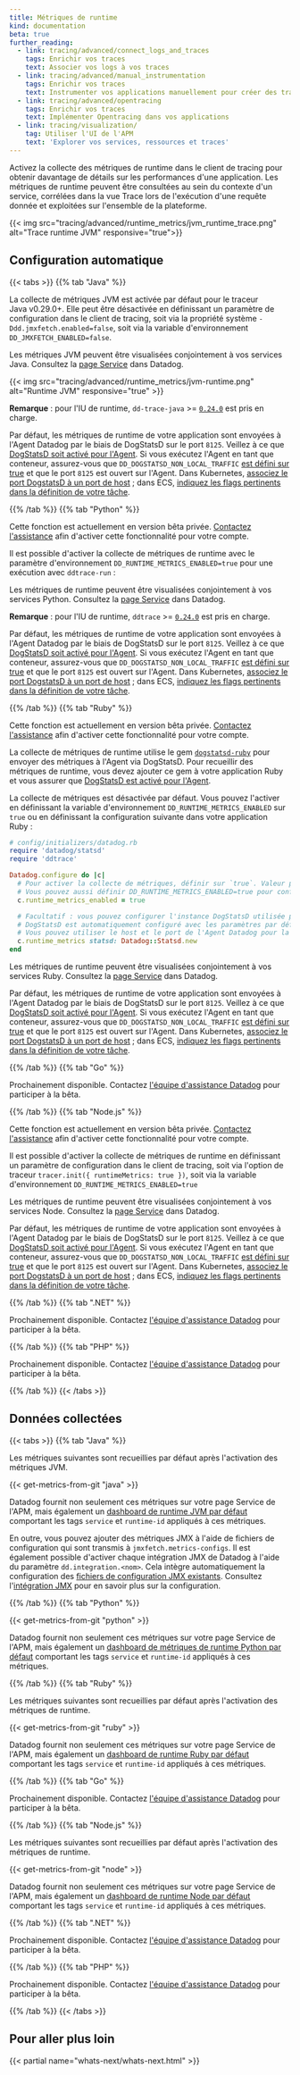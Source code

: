 ```yaml
---
title: Métriques de runtime
kind: documentation
beta: true
further_reading:
  - link: tracing/advanced/connect_logs_and_traces
    tags: Enrichir vos traces
    text: Associer vos logs à vos traces
  - link: tracing/advanced/manual_instrumentation
    tags: Enrichir vos traces
    text: Instrumenter vos applications manuellement pour créer des traces
  - link: tracing/advanced/opentracing
    tags: Enrichir vos traces
    text: Implémenter Opentracing dans vos applications
  - link: tracing/visualization/
    tag: Utiliser l'UI de l'APM
    text: 'Explorer vos services, ressources et traces'
---
```

Activez la collecte des métriques de runtime dans le client de tracing pour obtenir davantage de détails sur les performances d'une application. Les métriques de runtime peuvent être consultées au sein du contexte d'un service, corrélées dans la vue Trace lors de l'exécution d'une requête donnée et exploitées sur l'ensemble de la plateforme.

{{< img src="tracing/advanced/runtime_metrics/jvm_runtime_trace.png" alt="Trace runtime JVM" responsive="true">}}

## Configuration automatique

{{< tabs >}}
{{% tab "Java" %}}

La collecte de métriques JVM est activée par défaut pour le traceur Java v0.29.0+. Elle peut être désactivée en définissant un paramètre de configuration dans le client de tracing, soit via la propriété système `-Ddd.jmxfetch.enabled=false`, soit via la variable d'environnement `DD_JMXFETCH_ENABLED=false`.

Les métriques JVM peuvent être visualisées conjointement à vos services Java. Consultez la [page Service][1] dans Datadog.

{{< img src="tracing/advanced/runtime_metrics/jvm-runtime.png" alt="Runtime JVM" responsive="true" >}}

**Remarque** : pour l'IU de runtime, `dd-trace-java` >= [`0.24.0`][2] est pris en charge.

Par défaut, les métriques de runtime de votre application sont envoyées à l'Agent Datadog par le biais de DogStatsD sur le port `8125`. Veillez à ce que [DogStatsD soit activé pour l'Agent][3].
Si vous exécutez l'Agent en tant que conteneur, assurez-vous que `DD_DOGSTATSD_NON_LOCAL_TRAFFIC` [est défini sur true][4] et que le port `8125` est ouvert sur l'Agent.
Dans Kubernetes, [associez le port DogstatsD à un port de host][5] ; dans ECS, [indiquez les flags pertinents dans la définition de votre tâche][6].


[1]: https://app.datadoghq.com/apm/services
[2]: https://github.com/DataDog/dd-trace-java/releases/tag/v0.24.0
[3]: /fr/developers/dogstatsd/#setup
[4]: /fr/agent/docker/#dogstatsd-custom-metrics
[5]: /fr/agent/kubernetes/dogstatsd/#bind-the-dogstatsd-port-to-a-host-port
[6]: /fr/integrations/amazon_ecs/?tab=python#create-an-ecs-task
{{% /tab %}}
{{% tab "Python" %}}

<div class="alert alert-warning">
Cette fonction est actuellement en version bêta privée. <a href="https://docs.datadoghq.com/help/">Contactez l'assistance</a> afin d'activer cette fonctionnalité pour votre compte.
</div>

Il est possible d'activer la collecte de métriques de runtime avec le paramètre d'environnement `DD_RUNTIME_METRICS_ENABLED=true` pour une exécution avec `ddtrace-run` :

Les métriques de runtime peuvent être visualisées conjointement à vos services Python. Consultez la [page Service][1] dans Datadog.

**Remarque** : pour l'IU de runtime, `ddtrace` >= [`0.24.0`][2] est pris en charge.

Par défaut, les métriques de runtime de votre application sont envoyées à l'Agent Datadog par le biais de DogStatsD sur le port `8125`. Veillez à ce que [DogStatsD soit activé pour l'Agent][3].
Si vous exécutez l'Agent en tant que conteneur, assurez-vous que `DD_DOGSTATSD_NON_LOCAL_TRAFFIC` [est défini sur true][4] et que le port `8125` est ouvert sur l'Agent.
Dans Kubernetes, [associez le port DogstatsD à un port de host][5] ; dans ECS, [indiquez les flags pertinents dans la définition de votre tâche][6].


[1]: https://app.datadoghq.com/apm/services
[2]: https://github.com/DataDog/dd-trace-py/releases/tag/v0.24.0
[3]: /fr/developers/dogstatsd/#setup
[4]: /fr/agent/docker/#dogstatsd-custom-metrics
[5]: /fr/agent/kubernetes/dogstatsd/#bind-the-dogstatsd-port-to-a-host-port
[6]: /fr/integrations/amazon_ecs/?tab=python#create-an-ecs-task
{{% /tab %}}
{{% tab "Ruby" %}}

<div class="alert alert-warning">
Cette fonction est actuellement en version bêta privée. <a href="https://docs.datadoghq.com/help/">Contactez l'assistance</a> afin d'activer cette fonctionnalité pour votre compte.
</div>

La collecte de métriques de runtime utilise le gem [`dogstatsd-ruby`][1] pour envoyer des métriques à l'Agent via DogStatsD. Pour recueillir des métriques de runtime, vous devez ajouter ce gem à votre application Ruby et vous assurer que [DogStatsD est activé pour l'Agent][2].

La collecte de métriques est désactivée par défaut. Vous pouvez l'activer en définissant la variable d'environnement `DD_RUNTIME_METRICS_ENABLED` sur `true` ou en définissant la configuration suivante dans votre application Ruby :

```ruby
# config/initializers/datadog.rb
require 'datadog/statsd'
require 'ddtrace'

Datadog.configure do |c|
  # Pour activer la collecte de métriques, définir sur `true`. Valeur par défaut : `false`
  # Vous pouvez aussi définir DD_RUNTIME_METRICS_ENABLED=true pour configurer ce paramètre.
  c.runtime_metrics_enabled = true

  # Facultatif : vous pouvez configurer l'instance DogStatsD utilisée pour envoyer les métriques de runtime.
  # DogStatsD est automatiquement configuré avec les paramètres par défaut si `dogstatsd-ruby` est disponible.
  # Vous pouvez utiliser le host et le port de l'Agent Datadog pour la configuration. Valeur par défaut : 'localhost:8125'.
  c.runtime_metrics statsd: Datadog::Statsd.new
end
```

Les métriques de runtime peuvent être visualisées conjointement à vos services Ruby. Consultez la [page Service][3] dans Datadog.

Par défaut, les métriques de runtime de votre application sont envoyées à l'Agent Datadog par le biais de DogStatsD sur le port `8125`. Veillez à ce que [DogStatsD soit activé pour l'Agent][4].
Si vous exécutez l'Agent en tant que conteneur, assurez-vous que `DD_DOGSTATSD_NON_LOCAL_TRAFFIC` [est défini sur true][5] et que le port `8125` est ouvert sur l'Agent.
Dans Kubernetes, [associez le port DogstatsD à un port de host][6] ; dans ECS, [indiquez les flags pertinents dans la définition de votre tâche][7].


[1]: https://rubygems.org/gems/dogstatsd-ruby
[2]: /fr/developers/dogstatsd/#setup
[3]: https://app.datadoghq.com/apm/service
[4]: /fr/developers/dogstatsd/#setup
[5]: /fr/agent/docker/#dogstatsd-custom-metrics
[6]: /fr/agent/kubernetes/dogstatsd/#bind-the-dogstatsd-port-to-a-host-port
[7]: /fr/integrations/amazon_ecs/?tab=python#create-an-ecs-task
{{% /tab %}}
{{% tab "Go" %}}

Prochainement disponible. Contactez [l'équipe d'assistance Datadog][1] pour participer à la bêta.


[1]: /fr/help
{{% /tab %}}
{{% tab "Node.js" %}}

<div class="alert alert-warning">
Cette fonction est actuellement en version bêta privée. <a href="https://docs.datadoghq.com/help/">Contactez l'assistance</a> afin d'activer cette fonctionnalité pour votre compte.
</div>

Il est possible d'activer la collecte de métriques de runtime en définissant un paramètre de configuration dans le client de tracing, soit via l'option de traceur `tracer.init({ runtimeMetrics: true })`, soit via la variable d'environnement `DD_RUNTIME_METRICS_ENABLED=true`

Les métriques de runtime peuvent être visualisées conjointement à vos services Node. Consultez la [page Service][1] dans Datadog.

Par défaut, les métriques de runtime de votre application sont envoyées à l'Agent Datadog par le biais de DogStatsD sur le port `8125`. Veillez à ce que [DogStatsD soit activé pour l'Agent][2].
Si vous exécutez l'Agent en tant que conteneur, assurez-vous que `DD_DOGSTATSD_NON_LOCAL_TRAFFIC` [est défini sur true][3] et que le port `8125` est ouvert sur l'Agent.
Dans Kubernetes, [associez le port DogstatsD à un port de host][4] ; dans ECS, [indiquez les flags pertinents dans la définition de votre tâche][5].


[1]: https://app.datadoghq.com/apm/services
[2]: /fr/developers/dogstatsd/#setup
[3]: /fr/agent/docker/#dogstatsd-custom-metrics
[4]: /fr/agent/kubernetes/dogstatsd/#bind-the-dogstatsd-port-to-a-host-port
[5]: /fr/integrations/amazon_ecs/?tab=python#create-an-ecs-task
{{% /tab %}}
{{% tab ".NET" %}}

Prochainement disponible. Contactez [l'équipe d'assistance Datadog][1] pour participer à la bêta.


[1]: /fr/help
{{% /tab %}}
{{% tab "PHP" %}}

Prochainement disponible. Contactez [l'équipe d'assistance Datadog][1] pour participer à la bêta.


[1]: /fr/help
{{% /tab %}}
{{< /tabs >}}

## Données collectées

{{< tabs >}}
{{% tab "Java" %}}

Les métriques suivantes sont recueillies par défaut après l'activation des métriques JVM.

{{< get-metrics-from-git "java" >}}

Datadog fournit non seulement ces métriques sur votre page Service de l'APM, mais également un [dashboard de runtime JVM par défaut][1] comportant les tags `service` et `runtime-id` appliqués à ces métriques.

En outre, vous pouvez ajouter des métriques JMX à l'aide de fichiers de configuration qui sont transmis à `jmxfetch.metrics-configs`. Il est également possible d'activer chaque intégration JMX de Datadog à l'aide du paramètre `dd.integration.<nom>`. Cela intègre automatiquement la configuration des [fichiers de configuration JMX existants][2]. Consultez l'[intégration JMX][3] pour en savoir plus sur la configuration.

[1]: https://app.datadoghq.com/dash/integration/256/jvm-runtime-metrics
[2]: https://github.com/DataDog/integrations-core/search?q=jmx_metrics&unscoped_q=jmx_metrics
[3]: /fr/integrations/java/#configuration
{{% /tab %}}
{{% tab "Python" %}}

{{< get-metrics-from-git "python" >}}

Datadog fournit non seulement ces métriques sur votre page Service de l'APM, mais également un [dashboard de métriques de runtime Python par défaut][1] comportant les tags `service` et `runtime-id` appliqués à ces métriques.

[1]: https://app.datadoghq.com/dash/integration/30267/python-runtime-metrics
{{% /tab %}}
{{% tab "Ruby" %}}

Les métriques suivantes sont recueillies par défaut après l'activation des métriques de runtime.

{{< get-metrics-from-git "ruby" >}}

Datadog fournit non seulement ces métriques sur votre page Service de l'APM, mais également un [dashboard de runtime Ruby par défaut][1] comportant les tags `service` et `runtime-id` appliqués à ces métriques.


[1]: https://app.datadoghq.com/dash/integration/30268/ruby-runtime-metrics
{{% /tab %}}
{{% tab "Go" %}}

Prochainement disponible. Contactez [l'équipe d'assistance Datadog][1] pour participer à la bêta.


[1]: /fr/help
{{% /tab %}}
{{% tab "Node.js" %}}

Les métriques suivantes sont recueillies par défaut après l'activation des métriques de runtime.

{{< get-metrics-from-git "node" >}}

Datadog fournit non seulement ces métriques sur votre page Service de l'APM, mais également un [dashboard de runtime Node par défaut][1] comportant les tags `service` et `runtime-id` appliqués à ces métriques.

[1]: https://app.datadoghq.com/dash/integration/30269/node-runtime-metrics
{{% /tab %}}
{{% tab ".NET" %}}

Prochainement disponible. Contactez [l'équipe d'assistance Datadog][1] pour participer à la bêta.


[1]: /fr/help
{{% /tab %}}
{{% tab "PHP" %}}

Prochainement disponible. Contactez [l'équipe d'assistance Datadog][1] pour participer à la bêta.


[1]: /fr/help
{{% /tab %}}
{{< /tabs >}}

## Pour aller plus loin

{{< partial name="whats-next/whats-next.html" >}}
